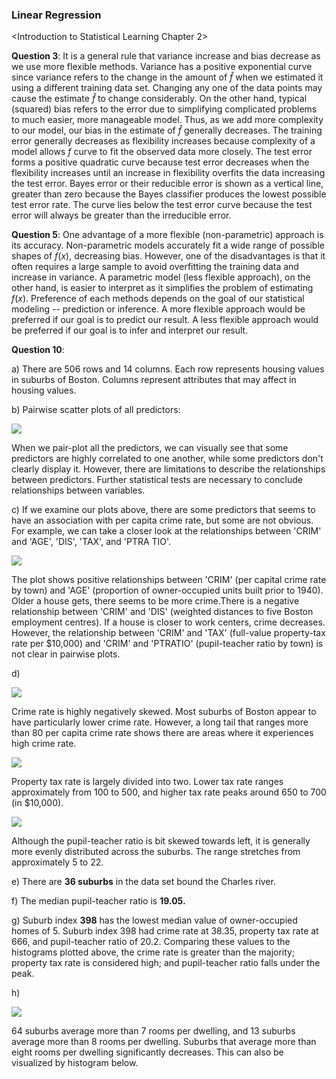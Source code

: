 ### Linear Regression

\<Introduction to Statistical Learning Chapter 2\>

**Question 3**: It is a general rule that variance increase and bias decrease as we use more flexible methods. Variance has a positive exponential curve since variance refers to the change in the amount of $\hat f$ when we estimated it using a different training data set. Changing any one of the data points may cause the estimate $\hat f$ to change considerably. On the other hand, typical (squared) bias refers to the error due to simplifying complicated problems to much easier, more manageable model. Thus, as we add more complexity to our model, our bias in the estimate of $\hat f$ generally decreases. The training error generally decreases as flexibility increases because complexity of a model allows $f$ curve to fit the observed data more closely. The test error forms a positive quadratic curve because test error decreases when the flexibility increases until an increase in flexibility overfits the data increasing the test error. Bayes error or their reducible error is shown as a vertical line, greater than zero because the Bayes classifier produces the lowest possible test error rate. The curve lies below the test error curve because the test error will always be greater than the irreducible error.

**Question 5**: One advantage of a more flexible (non-parametric) approach is its accuracy. Non-parametric models accurately fit a wide range of possible shapes of $f(x)$, decreasing bias. However, one of the disadvantages is that it often requires a large sample to avoid overfitting the training data and increase in variance. A parametric model (less flexible approach), on the other hand, is easier to interpret as it simplifies the problem of estimating $f(x)$. Preference of each methods depends on the goal of our statistical modeling -- prediction or inference. A more flexible approach would be preferred if our goal is to predict our result. A less flexible approach would be preferred if our goal is to infer and interpret our result.

**Question 10**:

a) There are 506 rows and 14 columns. Each row represents housing values in suburbs of Boston. Columns represent attributes that may affect in housing values.

b) Pairwise scatter plots of all predictors:

![](images/paste-EB8A7C37.png)

When we pair-plot all the predictors, we can visually see that some predictors are highly correlated to one another, while some predictors don't clearly display it. However, there are limitations to describe the relationships between predictors. Further statistical tests are necessary to conclude relationships between variables.

c) If we examine our plots above, there are some predictors that seems to have an
association with per capita crime rate, but some are not obvious. For example, we can
take a closer look at the relationships between 'CRIM' and 'AGE', 'DIS', 'TAX', and
'PTRA TIO'.

![](images/paste-6DA35809.png)

The plot shows positive relationships between 'CRIM' (per capital crime rate by town) and
'AGE' (proportion of owner-occupied units built prior to 1940). Older a house gets, there
seems to be more crime.There is a negative relationship between 'CRIM' and 'DIS' (weighted distances to five Boston employment centres). If a house is closer to work centers, crime decreases. However, the relationship between 'CRIM' and 'TAX' (full-value property-tax rate per
\$10,000) and 'CRIM' and 'PTRATIO' (pupil-teacher ratio by town) is not clear in pairwise
plots.

d)

![](images/paste-35A26BF7.png)

Crime rate is highly negatively skewed. Most suburbs of Boston appear to have
particularly lower crime rate. However, a long tail that ranges more than 80 per capita
crime rate shows there are areas where it experiences high crime rate.

![](images/paste-CE32DE5E.png)

Property tax rate is largely divided into two. Lower tax rate ranges approximately from
100 to 500, and higher tax rate peaks around 650 to 700 (in \$10,000).

![](images/paste-FDD350C5.png)

Although the pupil-teacher ratio is bit skewed towards left, it is generally more evenly distributed across the suburbs. The range stretches from approximately 5 to 22.

e) There are **36 suburbs** in the data set bound the Charles river.

f) The median pupil-teacher ratio is **19.05.**

g) Suburb index **398** has the lowest median value of owner-occupied homes of 5. Suburb index 398 had crime rate at 38.35, property tax rate at 666, and pupil-teacher ratio of 20.2. Comparing these values to the histograms plotted above, the crime rate is greater than the majority; property tax rate is considered high; and pupil-teacher ratio falls under the peak.

h)

![](images/paste-B6E5020F.png)

64 suburbs average more than 7 rooms per dwelling, and 13 suburbs average more than 8
rooms per dwelling. Suburbs that average more than eight rooms per dwelling significantly decreases. This can also be visualized by histogram below.
